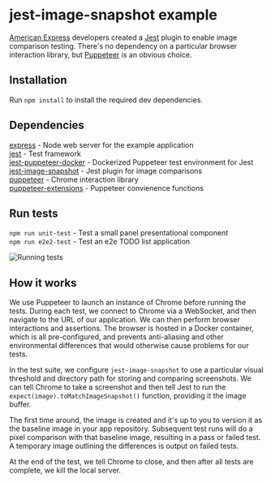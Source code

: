 # jest-image-snapshot example

[American Express](https://www.americanexpress.com) developers created a [Jest](https://facebook.github.io/jest/) plugin to enable image comparison testing. There's no
dependency on a particular browser interaction library, but [Puppeteer](https://github.com/GoogleChrome/puppeteer) is an obvious choice. 


## Installation
Run `npm install` to install the required dev dependencies.

## Dependencies
[express](https://expressjs.com/) - Node web server for the example application\
[jest](https://facebook.github.io/jest/) - Test framework\
[jest-puppeteer-docker](https://github.com/gidztech/jest-puppeteer-docker) - Dockerized Puppeteer test environment for Jest \
[jest-image-snapshot](https://github.com/americanexpress/jest-image-snapshot) - Jest plugin for image comparisons\
[puppeteer](https://github.com/GoogleChrome/puppeteer) - Chrome interaction library\
[puppeteer-extensions](https://github.com/HuddleEng/puppeteer-extensions) - Puppeteer convienence functions

## Run tests
`npm run unit-test` - Test a small panel presentational component\
`npm run e2e2-test` - Test an e2e TODO list application

![Running tests](https://i.imgur.com/LuJiz2g.png "Running tests")

## How it works
We use Puppeteer to launch an instance of Chrome before running the tests. During each test, we connect to Chrome via a
WebSocket, and then navigate to the URL of our application. We can then perform browser interactions and assertions. The browser
is hosted in a Docker container, which is all pre-configured, and prevents anti-aliasing and other environmental differences that would
otherwise cause problems for our tests.

In the test suite, we configure `jest-image-snapshot` to use a particular visual threshold and directory path for storing and 
comparing screenshots. We can tell Chrome to take a screenshot and then tell Jest to run the `expect(image).toMatchImageSnapshot()`
function, providing it the image buffer.

The first time around, the image is created and it's up to you to version it as the baseline image in your app repository.
Subsequent test runs will do a pixel comparison with that baseline image, resulting in a pass or failed test. 
A temporary image outlining the differences is output on failed tests.

At the end of the test, we tell Chrome to close, and then after all tests are complete, we kill the local server.